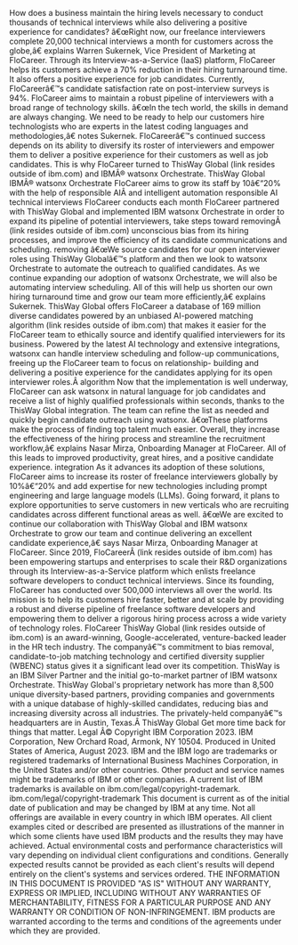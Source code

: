 ﻿How does a business maintain the hiring levels necessary to conduct thousands of technical interviews while also delivering a positive experience for candidates? â€œRight now, our freelance interviewers complete 20,000 technical interviews a month for customers across the globe,â€ explains Warren Sukernek, Vice President of Marketing at FloCareer. Through its Interview-as-a-Service (IaaS) platform, FloCareer helps its customers achieve a 70% reduction in their hiring turnaround time. It also offers a positive experience for job candidates. Currently, FloCareerâ€™s candidate satisfaction rate on post-interview surveys is 94%. FloCareer aims to maintain a robust pipeline of interviewers with a broad range of technology skills. â€œIn the tech world, the skills in demand are always changing. We need to be ready to help our customers hire technologists who are experts in the latest coding languages and methodologies,â€ notes Sukernek. FloCareerâ€™s continued success depends on its ability to diversify its roster of interviewers and empower them to deliver a positive experience for their customers as well as job candidates. This is why FloCareer turned to ThisWay Global (link resides outside of ibm.com) and IBMÂ® watsonx Orchestrate. ThisWay Global IBMÂ® watsonx Orchestrate FloCareer aims to grow its staff by 10â€“20% with the help of responsible AIÂ and intelligent automation responsible AI technical interviews FloCareer conducts each month FloCareer partnered with ThisWay Global and implemented IBM watsonx Orchestrate in order to expand its pipeline of potential interviewers, take steps toward removingÂ (link resides outside of ibm.com) unconscious bias from its hiring processes, and improve the efficiency of its candidate communications and scheduling. removing â€œWe source candidates for our open interviewer roles using ThisWay Globalâ€™s platform and then we look to watsonx Orchestrate to automate the outreach to qualified candidates. As we continue expanding our adoption of watsonx Orchestrate, we will also be automating interview scheduling. All of this will help us shorten our own hiring turnaround time and grow our team more efficiently,â€ explains Sukernek. ThisWay Global offers FloCareer a database of 169 million diverse candidates powered by an unbiased AI-powered matching algorithm (link resides outside of ibm.com) that makes it easier for the FloCareer team to ethically source and identify qualified interviewers for its business. Powered by the latest AI technology and extensive integrations, watsonx can handle interview scheduling and follow-up communications, freeing up the FloCareer team to focus on relationship- building and delivering a positive experience for the candidates applying for its open interviewer roles.Â  algorithm Now that the implementation is well underway, FloCareer can ask watsonx in natural language for job candidates and receive a list of highly qualified professionals within seconds, thanks to the ThisWay Global integration. The team can refine the list as needed and quickly begin candidate outreach using watsonx. â€œThese platforms make the process of finding top talent much easier. Overall, they increase the effectiveness of the hiring process and streamline the recruitment workflow,â€ explains Nasar Mirza, Onboarding Manager at FloCareer. All of this leads to improved productivity, great hires, and a positive candidate experience. integration As it advances its adoption of these solutions, FloCareer aims to increase its roster of freelance interviewers globally by 10%â€“20% and add expertise for new technologies including prompt engineering and large language models (LLMs). Going forward, it plans to explore opportunities to serve customers in new verticals who are recruiting candidates across different functional areas as well. â€œWe are excited to continue our collaboration with ThisWay Global and IBM watsonx Orchestrate to grow our team and continue delivering an excellent candidate experience,â€ says Nasar Mirza, Onboarding Manager at FloCareer. Since 2019, FloCareerÂ (link resides outside of ibm.com) has been empowering startups and enterprises to scale their R&D organizations through its Interview-as-a-Service platform which enlists freelance software developers to conduct technical interviews. Since its founding, FloCareer has conducted over 500,000 interviews all over the world. Its mission is to help its customers hire faster, better and at scale by providing a robust and diverse pipeline of freelance software developers and empowering them to deliver a rigorous hiring process across a wide variety of technology roles. FloCareer ThisWay Global (link resides outside of ibm.com) is an award-winning, Google-accelerated, venture-backed leader in the HR tech industry. The companyâ€™s commitment to bias removal, candidate-to-job matching technology and certified diversity supplier (WBENC) status gives it a significant lead over its competition. ThisWay is an IBM Silver Partner and the initial go-to-market partner of IBM watsonx Orchestrate. ThisWay Global's proprietary network has more than 8,500 unique diversity-based partners, providing companies and governments with a unique database of highly-skilled candidates, reducing bias and increasing diversity across all industries. The privately-held companyâ€™s headquarters are in Austin, Texas.Â  ThisWay Global Get more time back for things that matter. Legal Â© Copyright IBM Corporation 2023. IBM Corporation, New Orchard Road, Armonk, NY 10504. Produced in United States of America, August 2023. IBM and the IBM logo are trademarks or registered trademarks of International Business Machines Corporation, in the United States and/or other countries. Other product and service names might be trademarks of IBM or other companies. A current list of IBM trademarks is available on ibm.com/legal/copyright-trademark. ibm.com/legal/copyright-trademark This document is current as of the initial date of publication and may be changed by IBM at any time. Not all offerings are available in every country in which IBM operates. All client examples cited or described are presented as illustrations of the manner in which some clients have used IBM products and the results they may have achieved. Actual environmental costs and performance characteristics will vary depending on individual client configurations and conditions. Generally expected results cannot be provided as each client's results will depend entirely on the client's systems and services ordered. THE INFORMATION IN THIS DOCUMENT IS PROVIDED "AS IS" WITHOUT ANY WARRANTY, EXPRESS OR IMPLIED, INCLUDING WITHOUT ANY WARRANTIES OF MERCHANTABILITY, FITNESS FOR A PARTICULAR PURPOSE AND ANY WARRANTY OR CONDITION OF NON-INFRINGEMENT. IBM products are warranted according to the terms and conditions of the agreements under which they are provided.
